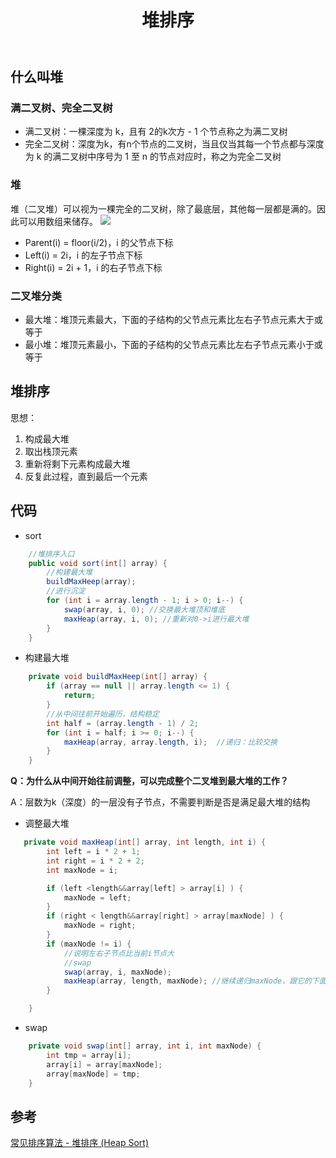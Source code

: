 ﻿---
title: 堆排序
tag: sort
categories: programming practice
---

## 什么叫堆
### 满二叉树、完全二叉树
- 满二叉树：一棵深度为 k，且有 2的k次方 - 1 个节点称之为满二叉树
- 完全二叉树：深度为k，有n个节点的二叉树，当且仅当其每一个节点都与深度为 k 的满二叉树中序号为 1 至 n 的节点对应时，称之为完全二叉树

### 堆
堆（二叉堆）可以视为一棵完全的二叉树，除了最底层，其他每一层都是满的。因此可以用数组来储存。
![](http://p7w3aazzn.bkt.clouddn.com/%E4%BA%8C%E5%8F%89%E5%A0%86.png)

- Parent(i) = floor(i/2)，i 的父节点下标
- Left(i) = 2i，i 的左子节点下标
- Right(i) = 2i + 1，i 的右子节点下标

### 二叉堆分类
- 最大堆：堆顶元素最大，下面的子结构的父节点元素比左右子节点元素大于或等于
- 最小堆：堆顶元素最小，下面的子结构的父节点元素比左右子节点元素小于或等于

## 堆排序
思想：
1. 构成最大堆
2. 取出栈顶元素
3. 重新将剩下元素构成最大堆
4. 反复此过程，直到最后一个元素

## 代码
- sort
```java
    //堆排序入口
    public void sort(int[] array) {
        //构建最大堆
        buildMaxHeep(array);
        //进行沉淀
        for (int i = array.length - 1; i > 0; i--) {
            swap(array, i, 0); //交换最大堆顶和堆底
            maxHeap(array, i, 0); //重新对0->i进行最大堆
        }
    }
```

- 构建最大堆
```java
    private void buildMaxHeep(int[] array) {
        if (array == null || array.length <= 1) {
            return;
        }
        //从中间往前开始遍历，结构稳定
        int half = (array.length - 1) / 2;
        for (int i = half; i >= 0; i--) {
            maxHeap(array, array.length, i);  //递归：比较交换
        }
    }
```

**Q：为什么从中间开始往前调整，可以完成整个二叉堆到最大堆的工作？**

A：层数为k（深度）的一层没有子节点，不需要判断是否是满足最大堆的结构

- 调整最大堆
```java
   private void maxHeap(int[] array, int length, int i) {
        int left = i * 2 + 1;
        int right = i * 2 + 2;
        int maxNode = i;

        if (left <length&&array[left] > array[i] ) {
            maxNode = left;
        }
        if (right < length&&array[right] > array[maxNode] ) {
            maxNode = right;
        }
        if (maxNode != i) {
            //说明左右子节点比当前i节点大
            //swap
            swap(array, i, maxNode);
            maxHeap(array, length, maxNode); //继续递归maxNode，跟它的下面比较
        }

    }
```



- swap
```java
    private void swap(int[] array, int i, int maxNode) {
        int tmp = array[i];
        array[i] = array[maxNode];
        array[maxNode] = tmp;
    }
```
## 参考
[常见排序算法 - 堆排序 (Heap Sort)](http://bubkoo.com/2014/01/14/sort-algorithm/heap-sort/)



